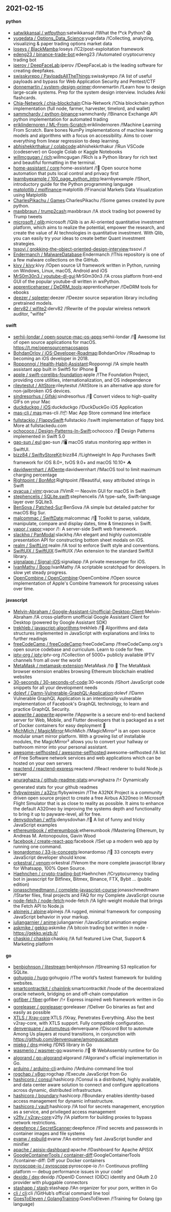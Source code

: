 ## 2021-02-15

#### python
* [satwikkansal / wtfpython](https://github.com/satwikkansal/wtfpython):satwikkansal /!What the f*ck Python?
😱
* [yugedata / Options_Data_Science](https://github.com/yugedata/Options_Data_Science):yugedata /!Collecting, analyzing, visualizing & paper trading options market data
* [loseys / BlackMamba](https://github.com/loseys/BlackMamba):loseys /!C2/post-exploitation framework
* [edeng23 / binance-trade-bot](https://github.com/edeng23/binance-trade-bot):edeng23 /!Automated cryptocurrency trading bot
* [iperov / DeepFaceLab](https://github.com/iperov/DeepFaceLab):iperov /!DeepFaceLab is the leading software for creating deepfakes.
* [swisskyrepo / PayloadsAllTheThings](https://github.com/swisskyrepo/PayloadsAllTheThings):swisskyrepo /!A list of useful payloads and bypass for Web Application Security and Pentest/CTF
* [donnemartin / system-design-primer](https://github.com/donnemartin/system-design-primer):donnemartin /!Learn how to design large-scale systems. Prep for the system design interview. Includes Anki flashcards.
* [Chia-Network / chia-blockchain](https://github.com/Chia-Network/chia-blockchain):Chia-Network /!Chia blockchain python implementation (full node, farmer, harvester, timelord, and wallet)
* [sammchardy / python-binance](https://github.com/sammchardy/python-binance):sammchardy /!Binance Exchange API python implementation for automated trading
* [eriklindernoren / ML-From-Scratch](https://github.com/eriklindernoren/ML-From-Scratch):eriklindernoren /!Machine Learning From Scratch. Bare bones NumPy implementations of machine learning models and algorithms with a focus on accessibility. Aims to cover everything from linear regression to deep learning.
* [abhishekkrthakur / colabcode](https://github.com/abhishekkrthakur/colabcode):abhishekkrthakur /!Run VSCode (codeserver) on Google Colab or Kaggle Notebooks
* [willmcgugan / rich](https://github.com/willmcgugan/rich):willmcgugan /!Rich is a Python library for rich text and beautiful formatting in the terminal.
* [home-assistant / core](https://github.com/home-assistant/core):home-assistant /!🏡
Open source home automation that puts local control and privacy first
* [learnbyexample / 100_page_python_intro](https://github.com/learnbyexample/100_page_python_intro):learnbyexample /!Short, introductory guide for the Python programming language
* [matplotlib / mplfinance](https://github.com/matplotlib/mplfinance):matplotlib /!Financial Markets Data Visualization using Matplotlib
* [CharlesPikachu / Games](https://github.com/CharlesPikachu/Games):CharlesPikachu /!Some games created by pure python.
* [maxbbraun / trump2cash](https://github.com/maxbbraun/trump2cash):maxbbraun /!A stock trading bot powered by Trump tweets
* [microsoft / qlib](https://github.com/microsoft/qlib):microsoft /!Qlib is an AI-oriented quantitative investment platform, which aims to realize the potential, empower the research, and create the value of AI technologies in quantitative investment. With Qlib, you can easily try your ideas to create better Quant investment strategies.
* [tssovi / grokking-the-object-oriented-design-interview](https://github.com/tssovi/grokking-the-object-oriented-design-interview):tssovi /!
* [Endermanch / MalwareDatabase](https://github.com/Endermanch/MalwareDatabase):Endermanch /!This repository is one of a few malware collections on the GitHub.
* [kivy / kivy](https://github.com/kivy/kivy):kivy /!Open source UI framework written in Python, running on Windows, Linux, macOS, Android and iOS
* [MrS0m30n3 / youtube-dl-gui](https://github.com/MrS0m30n3/youtube-dl-gui):MrS0m30n3 /!A cross platform front-end GUI of the popular youtube-dl written in wxPython.
* [apprenticeharper / DeDRM_tools](https://github.com/apprenticeharper/DeDRM_tools):apprenticeharper /!DeDRM tools for ebooks
* [deezer / spleeter](https://github.com/deezer/spleeter):deezer /!Deezer source separation library including pretrained models.
* [derv82 / wifite2](https://github.com/derv82/wifite2):derv82 /!Rewrite of the popular wireless network auditor, "wifite"

#### swift
* [serhii-londar / open-source-mac-os-apps](https://github.com/serhii-londar/open-source-mac-os-apps):serhii-londar /!🚀
Awesome list of open source applications for macOS. https://t.me/opensourcemacosapps
* [BohdanOrlov / iOS-Developer-Roadmap](https://github.com/BohdanOrlov/iOS-Developer-Roadmap):BohdanOrlov /!Roadmap to becoming an iOS developer in 2018.
* [Ropponngi / Health-Habit-Assistant](https://github.com/Ropponngi/Health-Habit-Assistant):Ropponngi /!A simple health assistant app built in Swift5 for iPhone
📱
* [apple / swift-corelibs-foundation](https://github.com/apple/swift-corelibs-foundation):apple /!The Foundation Project, providing core utilities, internationalization, and OS independence
* [rileytestut / AltStore](https://github.com/rileytestut/AltStore):rileytestut /!AltStore is an alternative app store for non-jailbroken iOS devices.
* [sindresorhus / Gifski](https://github.com/sindresorhus/Gifski):sindresorhus /!🌈
Convert videos to high-quality GIFs on your Mac
* [duckduckgo / iOS](https://github.com/duckduckgo/iOS):duckduckgo /!DuckDuckGo iOS Application
* [mas-cli / mas](https://github.com/mas-cli/mas):mas-cli /!📦
Mac App Store command line interface
* [fullstackio / FlappySwift](https://github.com/fullstackio/FlappySwift):fullstackio /!swift implementation of flappy bird. More at fullstackedu.com
* [ochococo / Design-Patterns-In-Swift](https://github.com/ochococo/Design-Patterns-In-Swift):ochococo /!📖
Design Patterns implemented in Swift 5.0
* [gao-sun / eul](https://github.com/gao-sun/eul):gao-sun /!🖥️
macOS status monitoring app written in SwiftUI.
* [bizz84 / SwiftyStoreKit](https://github.com/bizz84/SwiftyStoreKit):bizz84 /!Lightweight In App Purchases Swift framework for iOS 8.0+, tvOS 9.0+ and macOS 10.10+
⛺
* [davidwernhart / AlDente](https://github.com/davidwernhart/AlDente):davidwernhart /!MacOS tool to limit maximum charging percentage
* [Rightpoint / BonMot](https://github.com/Rightpoint/BonMot):Rightpoint /!Beautiful, easy attributed strings in Swift
* [qvacua / vimr](https://github.com/qvacua/vimr):qvacua /!VimR — Neovim GUI for macOS in Swift
* [stephencelis / SQLite.swift](https://github.com/stephencelis/SQLite.swift):stephencelis /!A type-safe, Swift-language layer over SQLite3.
* [BenSova / Patched-Sur](https://github.com/BenSova/Patched-Sur):BenSova /!A simple but detailed patcher for macOS Big Sur.
* [malcommac / SwiftDate](https://github.com/malcommac/SwiftDate):malcommac /!🐔
Toolkit to parse, validate, manipulate, compare and display dates, time & timezones in Swift.
* [vapor / vapor](https://github.com/vapor/vapor):vapor /!💧
A server-side Swift web framework.
* [slackhq / PanModal](https://github.com/slackhq/PanModal):slackhq /!An elegant and highly customizable presentation API for constructing bottom sheet modals on iOS.
* [realm / SwiftLint](https://github.com/realm/SwiftLint):realm /!A tool to enforce Swift style and conventions.
* [SwiftUIX / SwiftUIX](https://github.com/SwiftUIX/SwiftUIX):SwiftUIX /!An extension to the standard SwiftUI library.
* [signalapp / Signal-iOS](https://github.com/signalapp/Signal-iOS):signalapp /!A private messenger for iOS.
* [IvanMathy / Boop](https://github.com/IvanMathy/Boop):IvanMathy /!A scriptable scratchpad for developers. In slow yet steady progress.
* [OpenCombine / OpenCombine](https://github.com/OpenCombine/OpenCombine):OpenCombine /!Open source implementation of Apple's Combine framework for processing values over time.

#### javascript
* [Melvin-Abraham / Google-Assistant-Unofficial-Desktop-Client](https://github.com/Melvin-Abraham/Google-Assistant-Unofficial-Desktop-Client):Melvin-Abraham /!A cross-platform unofficial Google Assistant Client for Desktop (powered by Google Assistant SDK)
* [trekhleb / javascript-algorithms](https://github.com/trekhleb/javascript-algorithms):trekhleb /!📝
Algorithms and data structures implemented in JavaScript with explanations and links to further readings
* [freeCodeCamp / freeCodeCamp](https://github.com/freeCodeCamp/freeCodeCamp):freeCodeCamp /!freeCodeCamp.org's open source codebase and curriculum. Learn to code for free.
* [iptv-org / iptv](https://github.com/iptv-org/iptv):iptv-org /!Collection of 5000+ publicly available IPTV channels from all over the world
* [MetaMask / metamask-extension](https://github.com/MetaMask/metamask-extension):MetaMask /!🌐
🔌
The MetaMask browser extension enables browsing Ethereum blockchain enabled websites
* [30-seconds / 30-seconds-of-code](https://github.com/30-seconds/30-seconds-of-code):30-seconds /!Short JavaScript code snippets for all your development needs
* [dolevf / Damn-Vulnerable-GraphQL-Application](https://github.com/dolevf/Damn-Vulnerable-GraphQL-Application):dolevf /!Damn Vulnerable GraphQL Application is an intentionally vulnerable implementation of Facebook's GraphQL technology, to learn and practice GraphQL Security.
* [appwrite / appwrite](https://github.com/appwrite/appwrite):appwrite /!Appwrite is a secure end-to-end backend server for Web, Mobile, and Flutter developers that is packaged as a set of Docker containers for easy deployment
🚀
* [MichMich / MagicMirror](https://github.com/MichMich/MagicMirror):MichMich /!MagicMirror² is an open source modular smart mirror platform. With a growing list of installable modules, the MagicMirror² allows you to convert your hallway or bathroom mirror into your personal assistant.
* [awesome-selfhosted / awesome-selfhosted](https://github.com/awesome-selfhosted/awesome-selfhosted):awesome-selfhosted /!A list of Free Software network services and web applications which can be hosted on your own servers
* [reactend / reactend-express](https://github.com/reactend/reactend-express):reactend /!React renderer to build Node.js server
* [anuraghazra / github-readme-stats](https://github.com/anuraghazra/github-readme-stats):anuraghazra /!⚡
Dynamically generated stats for your github readmes
* [flybywiresim / a32nx](https://github.com/flybywiresim/a32nx):flybywiresim /!The A32NX Project is a community driven open source project to create a free Airbus A320neo in Microsoft Flight Simulator that is as close to reality as possible. It aims to enhance the default A320neo by improving the systems depth and functionality to bring it up to payware-level, all for free.
* [denysdovhan / wtfjs](https://github.com/denysdovhan/wtfjs):denysdovhan /!🤪
A list of funny and tricky JavaScript examples
* [ethereumbook / ethereumbook](https://github.com/ethereumbook/ethereumbook):ethereumbook /!Mastering Ethereum, by Andreas M. Antonopoulos, Gavin Wood
* [facebook / create-react-app](https://github.com/facebook/create-react-app):facebook /!Set up a modern web app by running one command.
* [leonardomso / 33-js-concepts](https://github.com/leonardomso/33-js-concepts):leonardomso /!📜
33 concepts every JavaScript developer should know.
* [orkestral / venom](https://github.com/orkestral/venom):orkestral /!Venom the more complete javascript library for Whatsapp, 100% Open Source.
* [Haehnchen / crypto-trading-bot](https://github.com/Haehnchen/crypto-trading-bot):Haehnchen /!Cryptocurrency trading bot in javascript for Bitfinex, Bitmex, Binance, FTX, Bybit ... (public edition)
* [jonasschmedtmann / complete-javascript-course](https://github.com/jonasschmedtmann/complete-javascript-course):jonasschmedtmann /!Starter files, final projects and FAQ for my Complete JavaScript course
* [node-fetch / node-fetch](https://github.com/node-fetch/node-fetch):node-fetch /!A light-weight module that brings the Fetch API to Node.js
* [alpinejs / alpine](https://github.com/alpinejs/alpine):alpinejs /!A rugged, minimal framework for composing JavaScript behavior in your markup.
* [juliangarnier / anime](https://github.com/juliangarnier/anime):juliangarnier /!JavaScript animation engine
* [askmike / gekko](https://github.com/askmike/gekko):askmike /!A bitcoin trading bot written in node - https://gekko.wizb.it/
* [chaskiq / chaskiq](https://github.com/chaskiq/chaskiq):chaskiq /!A full featured Live Chat, Support & Marketing platform

#### go
* [benbjohnson / litestream](https://github.com/benbjohnson/litestream):benbjohnson /!Streaming S3 replication for SQLite.
* [gohugoio / hugo](https://github.com/gohugoio/hugo):gohugoio /!The world’s fastest framework for building websites.
* [smartcontractkit / chainlink](https://github.com/smartcontractkit/chainlink):smartcontractkit /!node of the decentralized oracle network, bridging on and off-chain computation
* [gofiber / fiber](https://github.com/gofiber/fiber):gofiber /!⚡️
Express inspired web framework written in Go
* [goreleaser / goreleaser](https://github.com/goreleaser/goreleaser):goreleaser /!Deliver Go binaries as fast and easily as possible
* [XTLS / Xray-core](https://github.com/XTLS/Xray-core):XTLS /!Xray, Penetrates Everything. Also the best v2ray-core, with XTLS support. Fully compatible configuration.
* [denverquane / automuteus](https://github.com/denverquane/automuteus):denverquane /!Discord Bot to automute Among Us players at round transitions, in conjunction with https://github.com/denverquane/amonguscapture
* [miekg / dns](https://github.com/miekg/dns):miekg /!DNS library in Go
* [wasmerio / wasmer-go](https://github.com/wasmerio/wasmer-go):wasmerio /!🐹
🕸️
WebAssembly runtime for Go
* [algorand / go-algorand](https://github.com/algorand/go-algorand):algorand /!Algorand's official implementation in Go.
* [arduino / arduino-cli](https://github.com/arduino/arduino-cli):arduino /!Arduino command line tool
* [rogchap / v8go](https://github.com/rogchap/v8go):rogchap /!Execute JavaScript from Go
* [hashicorp / consul](https://github.com/hashicorp/consul):hashicorp /!Consul is a distributed, highly available, and data center aware solution to connect and configure applications across dynamic, distributed infrastructure.
* [hashicorp / boundary](https://github.com/hashicorp/boundary):hashicorp /!Boundary enables identity-based access management for dynamic infrastructure.
* [hashicorp / vault](https://github.com/hashicorp/vault):hashicorp /!A tool for secrets management, encryption as a service, and privileged access management
* [v2fly / v2ray-core](https://github.com/v2fly/v2ray-core):v2fly /!A platform for building proxies to bypass network restrictions.
* [deepfence / SecretScanner](https://github.com/deepfence/SecretScanner):deepfence /!Find secrets and passwords in container images and file systems
* [evanw / esbuild](https://github.com/evanw/esbuild):evanw /!An extremely fast JavaScript bundler and minifier
* [apache / apisix-dashboard](https://github.com/apache/apisix-dashboard):apache /!Dashboard for Apache APISIX
* [GoogleContainerTools / container-diff](https://github.com/GoogleContainerTools/container-diff):GoogleContainerTools /!container-diff: Diff your Docker containers
* [pyroscope-io / pyroscope](https://github.com/pyroscope-io/pyroscope):pyroscope-io /!🔥
Continuous profiling platform — debug performance issues in your code!
* [dexidp / dex](https://github.com/dexidp/dex):dexidp /!OpenID Connect (OIDC) identity and OAuth 2.0 provider with pluggable connectors
* [stashapp / stash](https://github.com/stashapp/stash):stashapp /!An organizer for your porn, written in Go
* [cli / cli](https://github.com/cli/cli):cli /!GitHub’s official command line tool
* [GoesToEleven / GolangTraining](https://github.com/GoesToEleven/GolangTraining):GoesToEleven /!Training for Golang (go language)

